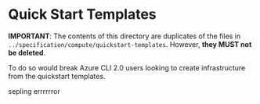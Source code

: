 # Quick Start Templates

**IMPORTANT**: The contents of this directory are duplicates of the files in `../specification/compute/quickstart-templates`. However, **they MUST not be deleted**.

To do so would break Azure CLI 2.0 users looking to create infrastructure from the quickstart templates.

sepling errrrrror